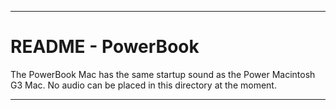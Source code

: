 
***

# README - PowerBook

The PowerBook Mac has the same startup sound as the Power Macintosh G3 Mac. No audio can be placed in this directory at the moment.

***
